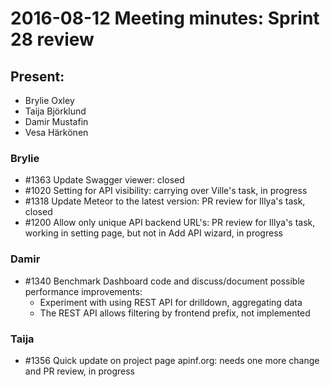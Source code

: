 # 2016-08-12 Meeting minutes: Sprint 28 review

## Present:
- Brylie Oxley
- Taija Björklund
- Damir Mustafin
- Vesa Härkönen

### Brylie
- #1363 Update Swagger viewer: closed
- #1020 Setting for API visibility: carrying over Ville's task, in progress
- #1318 Update Meteor to the latest version: PR review for Illya's task, closed
- #1200 Allow only unique API backend URL's: PR review for Illya's task, working in setting page, but not in Add API wizard, in progress

### Damir
- #1340 Benchmark Dashboard code and discuss/document possible performance improvements:
  - Experiment with using REST API for drilldown, aggregating data
  - The REST API allows filtering by frontend prefix, not implemented
  
### Taija
- #1356 Quick update on project page apinf.org: needs one more change and PR review, in progress
